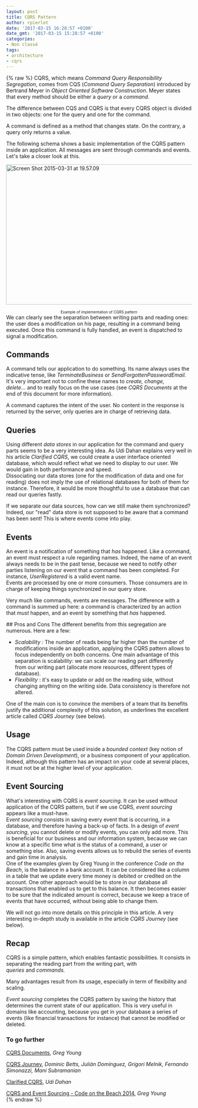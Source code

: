 ```yaml
---
layout: post
title: CQRS Pattern
author: rpierlot
date: '2017-03-15 16:28:57 +0100'
date_gmt: '2017-03-15 15:28:57 +0100'
categories:
- Non classé
tags:
- architecture
- cqrs
---
```

{% raw %}
CQRS, which means <i>Command</i> <i>Query Responsibility Segregation</i>, comes from CQS (<em>Command Query Separation</em>) introduced by Bertrand Meyer in <em>Object Oriented Software Construction</em>. Meyer states that every method should be either a <em>query </em>or a <em>command</em>.

The difference between CQS and CQRS is that every CQRS object is divided in two objects: one for the query and one for the command.

A command is defined as a method that changes state. On the contrary, a query only returns a value.

The following schema shows a basic implementation of the CQRS pattern inside an application. All messages are sent through commands and events. Let's take a closer look at this.

<a href="http://blog.eleven-labs.com/wp-content/uploads/2015/03/Screen-Shot-2015-03-31-at-19.57.09.png"><img class="wp-image-1083 aligncenter" src="http://blog.eleven-labs.com/wp-content/uploads/2015/03/Screen-Shot-2015-03-31-at-19.57.09-1024x723.png" alt="Screen Shot 2015-03-31 at 19.57.09" width="538" height="380" /></a>

<div style="text-align: center; font-size: 10px;">Example of implementation of CQRS pattern</div>
We can clearly see the separation between writing parts and reading ones: the user does a modification on his page, resulting in a command being executed. Once this command is fully handled, an event is dispatched to signal a modification.

## Commands
A command tells our application to do something. Its name always uses the indicative tense, like <em>TerminateBusiness</em> or <em>SendForgottenPasswordEmail</em>. It's very important not to confine these names to <em>create, change, delete...</em> and to really focus on the use cases (see <em>CQRS Documents </em>at the end of this document for more information).

A command captures the intent of the user. No content in the response is returned by the server, only queries are in charge of retrieving data.

## Queries
Using different <em>data stores </em>in our application for the command and query parts seems to be a very interesting idea. As Udi Dahan explains very well in his article <em>Clarified CQRS</em>, we could create a user interface oriented database, which would reflect what we need to display to our user. We would gain in both performance and speed.<br />
Dissociating our data stores (one for the modification of data and one for reading) does not imply the use of relational databases for both of them for instance. Therefore, it would be more thoughtful to use a database that can read our queries fastly.<em> </em>

If we separate our data sources, how can we still make them synchronized? Indeed, our "read" data store is not supposed to be aware that a command has been sent! This is where events come into play.

## Events
<div class="page" title="Page 259">
<div class="layoutArea">
<div class="column">
An event is a notification of something that <em>has </em>happened. Like a command, an event must respect a rule regarding names. Indeed, the name of an event always needs to be in the past tense, because we need to notify other parties listening on our event that a command has been completed. For instance, <em>UserRegistered </em>is a valid event name.<br />
Events are processed by one or more consumers. Those consumers are in charge of keeping things synchronized in our query store.

Very much like commands, events are messages. The difference with a command is summed up here: a command is characterized by an action that <em>must</em> happen, and an event by something that <em>has </em>happened.

</div>
</div>
</div>
## Pros and Cons
The different benefits from this segregation are numerous. Here are a few:

<ul>
<li><em>Scalability : </em>The number of reads being far higher than the number of modifications inside an application, applying the CQRS pattern allows to focus independently on both concerns. One main advantage of this separation is scalability: we can scale our reading part differently from our writing part (allocate more resources, different types of database).</li>
<li><em>Flexibility</em> : it's easy to update or add on the reading side, without changing anything on the writing side. Data consistency is therefore not altered.</li>
</ul>
One of the main con is to convince the members of a team that its benefits justify the additional complexity of this solution, as underlines the excellent article called <em>CQRS Journey </em>(see below)<em>.</em>

## Usage
The CQRS pattern must be used inside a <em>bounded context </em>(key notion of <em>Domain Driven Development</em>), or a business component of your application. Indeed, although this pattern has an impact on your code at several places, it must not be at the higher level of your application.

## Event Sourcing
What's interesting with CQRS is <i>event sourcing</i>. It can be used without application of the CQRS pattern, but if we use CQRS, <i>event sourcing </i>appears like a must-have.<br />
E<i>vent sourcing </i>consists in saving every event that is occurring, in a database, and therefore having a back-up of facts. In a design of <i>event sourcing</i>, you cannot delete or modify events, you can only add more. This is beneficial for our business and our information system, because we can know at a specific time what is the status of a command, a user or something else. Also, saving events allows us to rebuild the series of events and gain time in analysis.<br />
One of the examples given by Greg Young in the conference <em>Code on the Beach</em>, is the balance in a bank account. It can be considered like a column in a table that we update every time money is debited or credited on the account. One other approach would be to store in our database all transactions that enabled us to get to this balance. It then becomes easier to be sure that the indicated amount is correct, because we keep a trace of events that have occurred, without being able to change them.

We will not go into more details on this principle in this article. A very interesting in-depth study is available in the article <em>CQRS Journey</em> (see below).

## Recap
CQRS is a simple pattern, which enables fantastic possibilities. It consists in separating the reading part from the writing part, with <em>queries </em>and <em>commands.</em>

Many advantages result from its usage, especially in term of flexibility and scaling.

<em>Event sourcing</em> completes the<em> </em>CQRS pattern by saving the history that determines the current state of our application. This is very useful in domains like accounting, because you get in your database a series of events (like financial transactions for instance) that cannot be modified or deleted.

### To go further
<span style="text-decoration: underline;"><a title="CQRS Documents" href="https://cqrs.files.wordpress.com/2010/11/cqrs_documents.pdf" target="_blank">CQRS Documents</a></span>, <em>Greg Young</em>

<span style="text-decoration: underline;"><a title="Exploring CQRS and Event Sourcing" href="https://msdn.microsoft.com/en-us/library/jj554200.aspx" target="_blank">CQRS Journey</a></span>, <em>Dominic Betts, Julián Domínguez, Grigori Melnik, Fernando Simonazzi, Mani Subramanian</em>

<span style="text-decoration: underline;"><a href="http://www.udidahan.com/2009/12/09/clarified-cqrs/" target="_blank">Clarified CQRS</a></span>, <em>Udi Dahan</em>

<div id="watch-headline-title">
<span id="eow-title" class="watch-title " dir="ltr" title="Greg Young - CQRS and Event Sourcing - Code on the Beach 2014"><span style="text-decoration: underline;"><a href="https://www.youtube.com/watch?v=JHGkaShoyNs" target="_blank">CQRS and Event Sourcing - Code on the Beach 2014</a></span>, <em>Greg Young</em></span>

</div>
{% endraw %}
